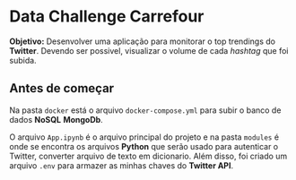 # Data Challenge Carrefour
**Objetivo:** Desenvolver uma aplicação para monitorar o top trendings do **Twitter**. Devendo ser possivel, visualizar o volume de cada *hashtag* que foi subida.

## Antes de começar
Na pasta `docker` está o arquivo `docker-compose.yml` para subir o banco de dados **NoSQL** **MongoDb**. 

O arquivo `App.ipynb` é o arquivo principal do projeto e na pasta `modules` é onde se encontra os arquivos **Python** que serão usado para autenticar o Twitter, converter arquivo de texto em dicionario. Além disso, foi criado um arquivo `.env` para armazer as minhas chaves do **Twitter API**.



